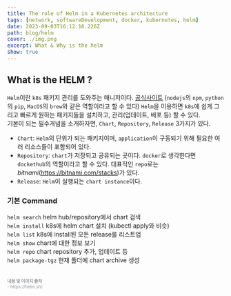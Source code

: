 ```yaml
---
title: The role of Helm in a Kubernetes architecture
tags: [network, softwareDevelopment, docker, kubernetes, helm]
date: 2023-09-03T16:12:16.226Z
path: blog/helm
cover: ./img.png
excerpt: What & Why is the helm
show: true
---
```


## What is the HELM ?

`Helm`이란 `k8s` 패키지 관리를 도와주는 매니저이다. <a href='https://helm.sh/' target="_blank" rel="noopener noreferrer">공식사이트</a> (`nodejs`의 `npm`, `python`의 `pip`, `MacOS`의 `brew`와 같은 역할이라고 할 수 있다) `Helm`을 이용하면 `k8s`에 쉽게 그리고 빠르게 원하는 패키지들을 설치하고, 관리(업데이트, 배포 등) 할 수 있다.  
기본이 되는 필수개념을 소개하자면, `Chart`, `Repository`, `Release` 3가지가 있다. 

- `Chart`: `Helm`의 단위가 되는 패키지이며, `application`이 구동되기 위해 필요한 여러 리소스들이 포함되어 있다.
- `Repository`: `chart`가 저장되고 공유되는 곳이다. `docker`로 생각한다면 `dockethub`의 역할이라고 할 수 있다. 대표적인 `repo`로는 <i>bitnami</i>(https://bitnami.com/stacks)가 있다. 
- `Release`: `Helm`이 실행되는 `chart instance`이다. 


### 기본 Command

`helm search` helm hub/repository에서 chart 검색  
`helm install` k8s에 helm chart 설치 (kubectl apply와 비슷)  
`helm list` k8s에 install된 모든 release를 리스트업  
`helm show` chart에 대한 정보 보기  
`helm repo` chart repository 추가, 업데이트 등  
`helm package-tgz` 현재 폴더에 chart archive 생성  


<br/>
<div style="font-size:10px;color:#8b9196;word-break: break-all"><b>내용 및 이미지 출처</b><br/>
- https://helm.sh/<br/>
</div>

